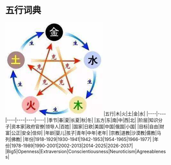 # 五行词典
![五行生克](8627d1676b0ff3329f13c21d278bfd52.jpeg)
|五行|木|火|土|金|水|
|----|----|----|----|----|----|
|季节|春|夏|长夏|秋|冬|
|五方|东|南|中|西|北|
|阶层|知识分子|资本家|政府官僚|领导人|百姓|
|国家|日欧|美国|中国|俄国|小国|
|目标|自由|财富|公正|安全|信仰|
|年龄|婴儿|孩子|青年|中年|老年|
|宗教|道教|沙漠教|儒教|马列|佛教|
|年份|1918-1929|1930-1941|1942-1953|1954-1965|1966-1977|
|年份|1978-1989|1990-2001|2002-2013|2014-2025|2026-2037|
|Big5|Openness|Extraversion|Conscientiousness|Neuroticism|Agreeableness|
